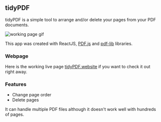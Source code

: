 ## tidyPDF

tidyPDF is a simple tool to arrange and/or delete your pages from your PDF documents.

![working page gif](https://res.cloudinary.com/dzsr3ncf1/image/upload/v1615502689/ezgif-6-b777ea67ff2a_edgv3y.gif)

This app was created with ReactJS, [PDF.js](https://github.com/mozilla/pdf.js) and [pdf-lib](https://github.com/Hopding/pdf-lib) libraries.

### Webpage

Here is the working live page [tidyPDF.website](https://tidypdf.website/) if you want to check it out right away.

### Features

* Change page order
* Delete pages

It can handle multiple PDF files although it doesn't work well with hundreds of pages.